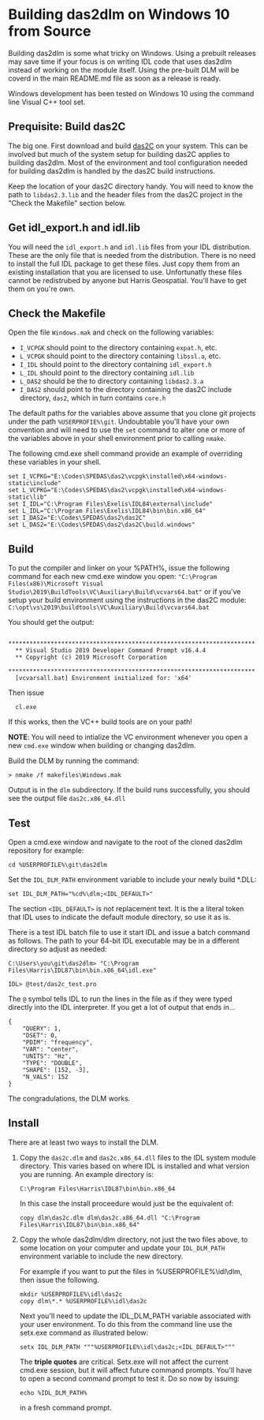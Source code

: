 # Building das2dlm on Windows 10 from Source

Building das2dlm is some what tricky on Windows.  Using a prebuilt releases may
save time if your focus is on writing IDL code that uses das2dlm instead of
working on the module itself.  Using the pre-built DLM will be coverd in the
main README.md file as soon as a release is ready.

Windows development has been tested on Windows 10 using the command line
Visual C++ tool set.

## Prequisite: Build das2C

The big one.  First download and build
[das2C](https://github.com/das-developers/das2C) on your system.  This can be
involved but much of the system setup for building das2C applies to building
das2dlm.  Most of the environment and tool configuration needed for building
das2dlm is handled by the das2C build instructions.

Keep the location of your das2C directory handy.  You will need to know
the path to `libdas2.3.lib` and the header files from the das2C project in
the "Check the Makefile" section below.

## Get idl_export.h and idl.lib

You will need the `idl_export.h` and `idl.lib` files from your IDL distribution.
These are the only file that is needed from the distribution.  There is no need
to install the full IDL package to get these files.  Just copy them from an
existing installation that you are licensed to use.  Unfortunatly these files
cannot be redistrubed by anyone but Harris Geospatial. You'll have to get them
on you're own.

## Check the Makefile

Open the file `Windows.mak` and check on the following variables:

  * `I_VCPGK` should point to the directory containing `expat.h`, etc.
  * `L_VCPGK` should point to the directory containing `libssl.a`, etc.
  * `I_IDL` should point to the directory containing `idl_export.h`
  * `L_IDL` should point to the directory containing `idl.lib`
  * `L_DAS2` should be the to directory containing `libdas2.3.a`
  * `I_DAS2` should point to the directory containing the das2C include 
    directory, `das2`, which in turn contains `core.h`

The default paths for the variables above assume that you clone git projects
under the path `%USERPROFIE%\git`. Undoubtable you'll have your own convention
and will need to use the `set` command to alter one or more of the variables
above in your shell environment prior to calling `nmake`.

The following cmd.exe shell command provide an example of overriding these
variables in your shell.
```batchfile
set I_VCPKG="E:\Codes\SPEDAS\das2\vcpgk\installed\x64-windows-static\include"
set L_VCPKG="E:\Codes\SPEDAS\das2\vcpgk\installed\x64-windows-static\lib"
set I_IDL="C:\Program Files\Exelis\IDL84\external\include"
set L_IDL="C:\Program Files\Exelis\IDL84\bin\bin.x86_64"
set I_DAS2="E:\Codes\SPEDAS\das2\das2C"
set L_DAS2="E:\Codes\SPEDAS\das2\das2C\build.windows"
```

## Build

To put the compiler and linker on your %PATH%, issue the following command
for each new cmd.exe window you open:
  `"C:\Program Files(x86)\Microsoft Visual Studio\2019\BuildTools\VC\Auxiliary\Build\vcvars64.bat"`
or if you've setup your build environment using the instructions in the 
das2C module:
  `C:\opt\vs\2019\buildtools\VC\Auxiliary\Build\vcvars64.bat`

You should get the output:
```
  **********************************************************************
  ** Visual Studio 2019 Developer Command Prompt v16.4.4
  ** Copyright (c) 2019 Microsoft Corporation
  **********************************************************************
  [vcvarsall.bat] Environment initialized for: 'x64'
```
Then issue
```batchfile
  cl.exe
```
If this works, then the VC++ build tools are on your path!  

**NOTE**: You will need to intialize the VC environment whenever you open
a new `cmd.exe` window when building or changing das2dlm.

Build the DLM by running the command:
```batchfile
> nmake /f makefiles\Windows.mak
```
Output is in the `dlm` subdirectory.  If the build runs successfully, you
should see the output file `das2c.x86_64.dll`

## Test

Open a cmd.exe window and navigate to the root of the cloned das2dlm repository
for example:

```batchfile
cd %USERPROFILE%\git\das2dlm
```

Set the `IDL_DLM_PATH` environment variable to include your newly build *.DLL:

```batchfile
set IDL_DLM_PATH="%cd%\dlm;<IDL_DEFAULT>"
```
The section `<IDL_DEFAULT>` is not replacement text.  It is the a literal token that
IDL uses to indicate the default module directory, so use it as is.

There is a test IDL batch file to use it start IDL and issue a batch command
as follows.  The path to your 64-bit IDL executable may be in a different 
directory so adjust as needed:

```batchfile
C:\Users\you\git\das2dlm> "C:\Program Files\Harris\IDL87\bin\bin.x86_64\idl.exe"

IDL> @test/das2c_test.pro
```

The `@` symbol tells IDL to run the lines in the file as if they were typed
directly into the IDL interpreter.  If you get a lot of output that ends in...
```
{
    "QUERY": 1,
    "DSET": 0,
    "PDIM": "frequency",
    "VAR": "center",
    "UNITS": "Hz",
    "TYPE": "DOUBLE",
    "SHAPE": [152, -3],
    "N_VALS": 152
}
```

The congradulations, the DLM works.

## Install

There are at least two ways to install the DLM.

 1. Copy the `das2c.dlm` and `das2c.x86_64.dll` files to the IDL system
    module directory.  This varies based on where IDL is installed and what
    version you are running.  An example directory is:
    
    `C:\Program Files\Harris\IDL87\bin\bin.x86_64`
    
    In this case the install proceedure would just be the equivalent of:
    
    `copy dlm\das2c.dlm dlm\das2c.x86_64.dll "C:\Program Files\Harris\IDL87\bin\bin.x86_64"`
    

 2. Copy the whole das2dlm/dlm directory, not just the two files above,
    to some location on your computer and update your `IDL_DLM_PATH`
    environment variable to include the new directory.
    
    For example if you want to put the files in %USERPROFILE%\idl\dlm, then
    issue the following.
    
    ```batchfile
    mkdir %USERPROFILE%\idl\das2c
    copy dlm\*.* %USERPROFILE%\idl\das2c
    ```

    Next you'll need to update the IDL_DLM_PATH variable associated with your
    user environment.  To do this from the command line use the setx.exe
    command as illustrated below:
    
    ```batchfile
    setx IDL_DLM_PATH """%USERPROFILE%\idl\das2c;<IDL_DEFAULT>"""
    ```
    The **triple quotes** are critical.  Setx.exe will not affect the current
    cmd.exe session, but it will affect future command prompts.  You'll have
    to open a second command prompt to test it.  Do so now by issuing:
    
    ```batchfile
    echo %IDL_DLM_PATH%
    ```
    in a fresh command prompt.
    


















